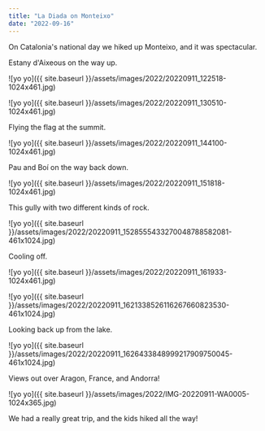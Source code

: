 ```yaml
---
title: "La Diada on Monteixo"
date: "2022-09-16"
---
```


On Catalonia's national day we hiked up Monteixo, and it was spectacular.

Estany d'Aixeous on the way up.

![yo yo]({{ site.baseurl }}/assets/images/2022/20220911_122518-1024x461.jpg)

![yo yo]({{ site.baseurl }}/assets/images/2022/20220911_130510-1024x461.jpg)

Flying the flag at the summit.

![yo yo]({{ site.baseurl }}/assets/images/2022/20220911_144100-1024x461.jpg)

Pau and Boí on the way back down.

![yo yo]({{ site.baseurl }}/assets/images/2022/20220911_151818-1024x461.jpg)

This gully with two different kinds of rock.

![yo yo]({{ site.baseurl }}/assets/images/2022/20220911_1528555433270048788582081-461x1024.jpg)

Cooling off.

![yo yo]({{ site.baseurl }}/assets/images/2022/20220911_161933-1024x461.jpg)

![yo yo]({{ site.baseurl }}/assets/images/2022/20220911_1621338526116267660823530-461x1024.jpg)

Looking back up from the lake.

![yo yo]({{ site.baseurl }}/assets/images/2022/20220911_1626433848999217909750045-461x1024.jpg)

Views out over Aragon, France, and Andorra!

![yo yo]({{ site.baseurl }}/assets/images/2022/IMG-20220911-WA0005-1024x365.jpg)

We had a really great trip, and the kids hiked all the way!
